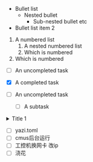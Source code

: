 * Bullet list
  * Nested bullet
    * Sub-nested bullet etc
* Bullet list item 2

1. A numbered list
    1. A nested numbered list
    2. Which is numbered
2. Which is numbered

* [ ] An uncompleted task
* [x] A completed task

* [ ] An uncompleted task
  * [ ] A subtask

<details>
  <summary>Title 1</summary>
  <p>Content 1 Content 1 Content 1 Content 1 Content 1</p>
</details>

* [ ] yazi.toml
* [ ] cmus后台运行
* [ ] 工控机换网卡 改ip
* [ ] 浇花 
